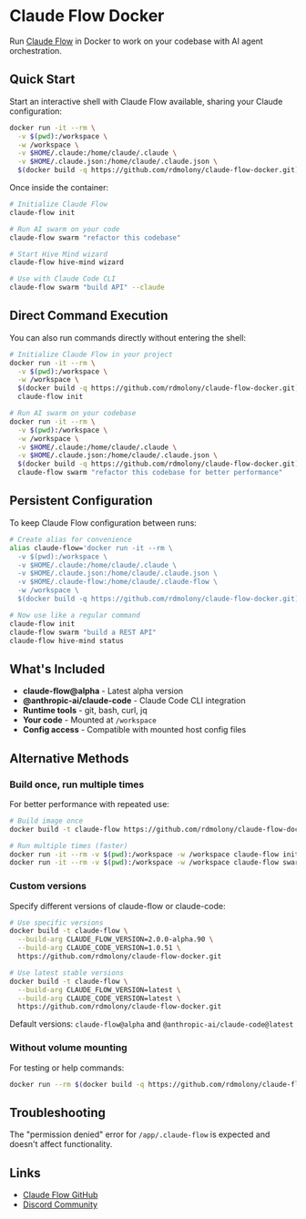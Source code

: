 # Claude Flow Docker

Run [Claude Flow](https://github.com/ruvnet/claude-flow) in Docker to work on your codebase with AI agent orchestration.

## Quick Start

Start an interactive shell with Claude Flow available, sharing your Claude configuration:

```bash
docker run -it --rm \
  -v $(pwd):/workspace \
  -w /workspace \
  -v $HOME/.claude:/home/claude/.claude \
  -v $HOME/.claude.json:/home/claude/.claude.json \
  $(docker build -q https://github.com/rdmolony/claude-flow-docker.git)
```

Once inside the container:
```bash
# Initialize Claude Flow
claude-flow init

# Run AI swarm on your code
claude-flow swarm "refactor this codebase"

# Start Hive Mind wizard
claude-flow hive-mind wizard

# Use with Claude Code CLI
claude-flow swarm "build API" --claude
```

## Direct Command Execution

You can also run commands directly without entering the shell:

```bash
# Initialize Claude Flow in your project
docker run -it --rm \
  -v $(pwd):/workspace \
  -w /workspace \
  $(docker build -q https://github.com/rdmolony/claude-flow-docker.git) \
  claude-flow init

# Run AI swarm on your codebase
docker run -it --rm \
  -v $(pwd):/workspace \
  -w /workspace \
  -v $HOME/.claude:/home/claude/.claude \
  -v $HOME/.claude.json:/home/claude/.claude.json \
  $(docker build -q https://github.com/rdmolony/claude-flow-docker.git) \
  claude-flow swarm "refactor this codebase for better performance"
```

## Persistent Configuration

To keep Claude Flow configuration between runs:

```bash
# Create alias for convenience
alias claude-flow='docker run -it --rm \
  -v $(pwd):/workspace \
  -v $HOME/.claude:/home/claude/.claude \
  -v $HOME/.claude.json:/home/claude/.claude.json \
  -v $HOME/.claude-flow:/home/claude/.claude-flow \
  -w /workspace \
  $(docker build -q https://github.com/rdmolony/claude-flow-docker.git)'

# Now use like a regular command
claude-flow init
claude-flow swarm "build a REST API"
claude-flow hive-mind status
```

## What's Included

- **claude-flow@alpha** - Latest alpha version
- **@anthropic-ai/claude-code** - Claude Code CLI integration  
- **Runtime tools** - git, bash, curl, jq
- **Your code** - Mounted at `/workspace`
- **Config access** - Compatible with mounted host config files

## Alternative Methods

### Build once, run multiple times

For better performance with repeated use:

```bash
# Build image once
docker build -t claude-flow https://github.com/rdmolony/claude-flow-docker.git

# Run multiple times (faster)
docker run -it --rm -v $(pwd):/workspace -w /workspace claude-flow init
docker run -it --rm -v $(pwd):/workspace -w /workspace claude-flow swarm "analyze code"
```

### Custom versions

Specify different versions of claude-flow or claude-code:

```bash
# Use specific versions
docker build -t claude-flow \
  --build-arg CLAUDE_FLOW_VERSION=2.0.0-alpha.90 \
  --build-arg CLAUDE_CODE_VERSION=1.0.51 \
  https://github.com/rdmolony/claude-flow-docker.git

# Use latest stable versions
docker build -t claude-flow \
  --build-arg CLAUDE_FLOW_VERSION=latest \
  --build-arg CLAUDE_CODE_VERSION=latest \
  https://github.com/rdmolony/claude-flow-docker.git
```

Default versions: `claude-flow@alpha` and `@anthropic-ai/claude-code@latest`

### Without volume mounting

For testing or help commands:

```bash
docker run --rm $(docker build -q https://github.com/rdmolony/claude-flow-docker.git) --help
```

## Troubleshooting

The "permission denied" error for `/app/.claude-flow` is expected and doesn't affect functionality.

## Links

- [Claude Flow GitHub](https://github.com/ruvnet/claude-flow)
- [Discord Community](https://discord.agentics.org)